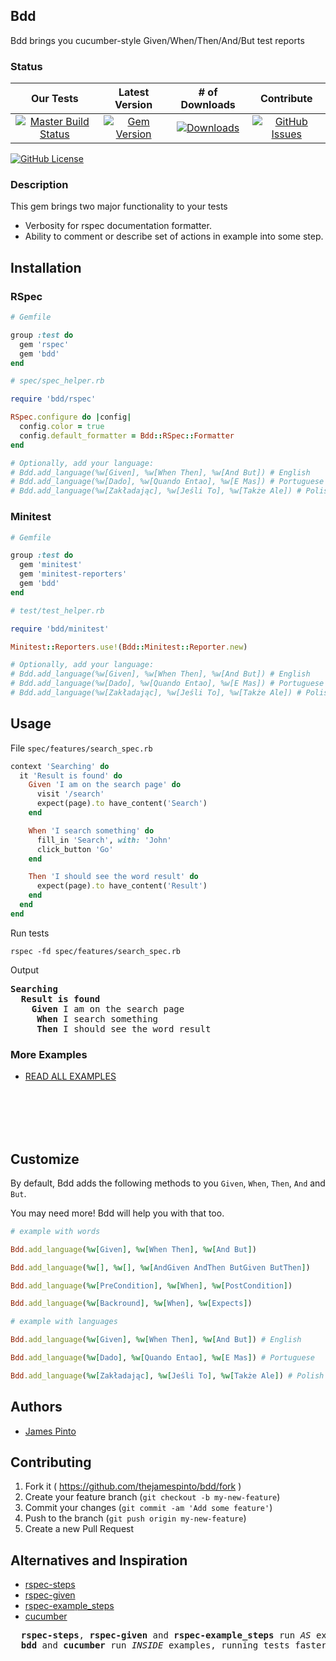 ## Bdd

Bdd brings you cucumber-style Given/When/Then/And/But test reports

### Status

| Our Tests | Latest Version | # of Downloads | Contribute |
| :----: | :----: | :----: | :----: |
| [![Master Build Status](https://travis-ci.org/thejamespinto/bdd.svg?branch=master)](https://travis-ci.org/thejamespinto/bdd) | [![Gem Version](https://img.shields.io/gem/v/bdd.svg)](https://rubygems.org/gems/bdd) | [![Downloads](http://img.shields.io/gem/dt/bdd.svg)](https://rubygems.org/gems/bdd) | [![GitHub Issues](https://img.shields.io/github/issues/thejamespinto/bdd.svg)](https://rubygems.org/gems/bdd) |

[![GitHub License](https://img.shields.io/github/license/mashape/apistatus.svg)](https://rubygems.org/gems/bdd)




### Description

This gem brings two major functionality to your tests

* Verbosity for rspec documentation formatter.
* Ability to comment or describe set of actions in example into some step.








## Installation



### RSpec

```ruby
# Gemfile

group :test do
  gem 'rspec'
  gem 'bdd'
end
```

```ruby
# spec/spec_helper.rb

require 'bdd/rspec'

RSpec.configure do |config|
  config.color = true
  config.default_formatter = Bdd::RSpec::Formatter
end

# Optionally, add your language:
# Bdd.add_language(%w[Given], %w[When Then], %w[And But]) # English
# Bdd.add_language(%w[Dado], %w[Quando Entao], %w[E Mas]) # Portuguese
# Bdd.add_language(%w[Zakładając], %w[Jeśli To], %w[Także Ale]) # Polish
```



### Minitest

```ruby
# Gemfile

group :test do
  gem 'minitest'
  gem 'minitest-reporters'
  gem 'bdd'
end
```

```ruby
# test/test_helper.rb

require 'bdd/minitest'

Minitest::Reporters.use!(Bdd::Minitest::Reporter.new)

# Optionally, add your language:
# Bdd.add_language(%w[Given], %w[When Then], %w[And But]) # English
# Bdd.add_language(%w[Dado], %w[Quando Entao], %w[E Mas]) # Portuguese
# Bdd.add_language(%w[Zakładając], %w[Jeśli To], %w[Także Ale]) # Polish
```








## Usage

File `spec/features/search_spec.rb`

```ruby
context 'Searching' do
  it 'Result is found' do
    Given 'I am on the search page' do
      visit '/search'
      expect(page).to have_content('Search')
    end

    When 'I search something' do
      fill_in 'Search', with: 'John'
      click_button 'Go'
    end

    Then 'I should see the word result' do
      expect(page).to have_content('Result')
    end
  end
end
```

Run tests

`rspec -fd spec/features/search_spec.rb`

Output

<pre>
<b>Searching</b>
  <b>Result is found</b>
    <b>Given</b> I am on the search page
    <b> When</b> I search something
    <b> Then</b> I should see the word result
</pre>


### More Examples

* [READ ALL EXAMPLES](http://github.com/thejamespinto/bdd/tree/master/examples)

<br><br><br><br>




## Customize

By default, Bdd adds the following methods to you `Given`, `When`, `Then`, `And` and `But`.

You may need more! Bdd will help you with that too.

```ruby
# example with words

Bdd.add_language(%w[Given], %w[When Then], %w[And But])

Bdd.add_language(%w[], %w[], %w[AndGiven AndThen ButGiven ButThen])

Bdd.add_language(%w[PreCondition], %w[When], %w[PostCondition])

Bdd.add_language(%w[Backround], %w[When], %w[Expects])

```

```ruby
# example with languages

Bdd.add_language(%w[Given], %w[When Then], %w[And But]) # English

Bdd.add_language(%w[Dado], %w[Quando Entao], %w[E Mas]) # Portuguese

Bdd.add_language(%w[Zakładając], %w[Jeśli To], %w[Także Ale]) # Polish
```




## Authors

* [James Pinto](http://github.com/thejamespinto)



## Contributing

1. Fork it ( https://github.com/thejamespinto/bdd/fork )
2. Create your feature branch (`git checkout -b my-new-feature`)
3. Commit your changes (`git commit -am 'Add some feature'`)
4. Push to the branch (`git push origin my-new-feature`)
5. Create a new Pull Request

## Alternatives and Inspiration

* [rspec-steps](https://github.com/LRDesign/rspec-steps)
* [rspec-given](https://github.com/jimweirich/rspec-given)
* [rspec-example_steps](https://github.com/railsware/rspec-example_steps)
* [cucumber](https://github.com/cucumber/cucumber)

<pre>
  <b>rspec-steps</b>, <b>rspec-given</b> and <b>rspec-example_steps</b> run <i>AS</i> examples.
  <b>bdd</b> and <b>cucumber</b> run <i>INSIDE</i> examples, running tests faster.
</pre>
